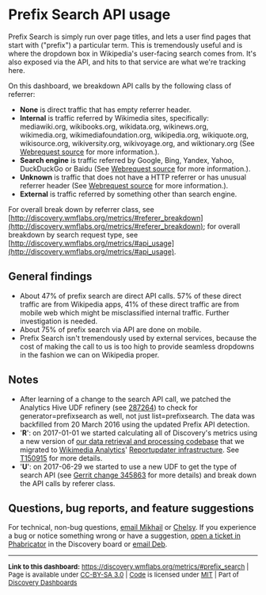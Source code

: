 Prefix Search API usage
=======

Prefix Search is simply run over page titles, and lets a user find pages that start with ("prefix") a particular term. This is tremendously useful and is where the dropdown box in Wikipedia's user-facing search comes from. It's also exposed via the API, and hits to that service are what we're tracking here.

On this dashboard, we breakdown API calls by the following class of referrer:

* **None** is direct traffic that has empty referrer header. 
* **Internal** is traffic referred by Wikimedia sites, specifically: mediawiki.org, wikibooks.org, wikidata.org, wikinews.org, wikimedia.org, wikimediafoundation.org, wikipedia.org, wikiquote.org, wikisource.org, wikiversity.org, wikivoyage.org, and wiktionary.org (See [Webrequest source](https://phabricator.wikimedia.org/diffusion/ANRS/browse/master/refinery-core/src/main/java/org/wikimedia/analytics/refinery/core/Webrequest.java$212-223) for more information.).
* **Search engine** is traffic referred by Google, Bing, Yandex, Yahoo, DuckDuckGo or Baidu (See [Webrequest source](https://phabricator.wikimedia.org/diffusion/ANRS/browse/master/refinery-core/src/main/java/org/wikimedia/analytics/refinery/core/SearchEngineClassifier.java$41) for more information.).
* **Unknown** is traffic that does not have a HTTP referrer or has unusual referrer header (See [Webrequest source](https://phabricator.wikimedia.org/diffusion/ANRS/browse/master/refinery-core/src/main/java/org/wikimedia/analytics/refinery/core/Webrequest.java$189-211) for more information.).
* **External** is traffic referred by something other than search engine.

For overall break down by referrer class, see [http://discovery.wmflabs.org/metrics/#referer_breakdown](http://discovery.wmflabs.org/metrics/#referer_breakdown); for overall breakdown by search request type, see [http://discovery.wmflabs.org/metrics/#api_usage](http://discovery.wmflabs.org/metrics/#api_usage).

General findings
------

* About 47% of prefix search are direct API calls. 57% of these direct traffic are from Wikipedia apps, 41% of these direct traffic are from mobile web which might be misclassified internal traffic. Further investigation is needed.
* About 75% of prefix search via API are done on mobile.
* Prefix Search isn't tremendously used by external services, because the cost of making the call to us is too high to provide seamless dropdowns in the fashion we can on Wikipedia proper.

Notes
------
* After learning of a change to the search API call, we patched the Analytics Hive UDF refinery (see [287264](https://gerrit.wikimedia.org/r/#/c/287264/)) to check for generator=prefixsearch as well, not just list=prefixsearch. The data was backfilled from 20 March 2016 using the updated Prefix API detection.
* '__R__': on 2017-01-01 we started calculating all of Discovery's metrics using a new version of [our data retrieval and processing codebase](https://phabricator.wikimedia.org/diffusion/WDGO/) that we migrated to [Wikimedia Analytics](https://www.mediawiki.org/wiki/Analytics)' [Reportupdater infrastructure](https://wikitech.wikimedia.org/wiki/Analytics/Reportupdater). See [T150915](https://phabricator.wikimedia.org/T150915) for more details.
* '__U__': on 2017-06-29 we started to use a new UDF to get the type of search API (see [Gerrit change 345863](https://gerrit.wikimedia.org/r/#/c/345863/) for more details) and break down the API calls by referer class.

Questions, bug reports, and feature suggestions
------
For technical, non-bug questions, [email Mikhail](mailto:mpopov@wikimedia.org?subject=Dashboard%20Question) or [Chelsy](mailto:cxie@wikimedia.org?subject=Dashboard%20Question). If you experience a bug or notice something wrong or have a suggestion, [open a ticket in Phabricator](https://phabricator.wikimedia.org/maniphest/task/create/?projects=Discovery) in the Discovery board or [email Deb](mailto:deb@wikimedia.org?subject=Dashboard%20Question).

<hr style="border-color: gray;">
<p style="font-size: small;">
  <strong>Link to this dashboard:</strong> <a href="https://discovery.wmflabs.org/metrics/#prefix_search">https://discovery.wmflabs.org/metrics/#prefix_search</a>
  | Page is available under <a href="https://creativecommons.org/licenses/by-sa/3.0/" title="Creative Commons Attribution-ShareAlike License">CC-BY-SA 3.0</a>
  | <a href="https://phabricator.wikimedia.org/diffusion/WDRN/" title="Search Metrics Dashboard source code repository">Code</a> is licensed under <a href="https://phabricator.wikimedia.org/diffusion/WDRN/browse/master/LICENSE.md" title="MIT License">MIT</a>
  | Part of <a href="https://discovery.wmflabs.org/">Discovery Dashboards</a>
</p>
